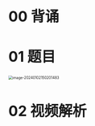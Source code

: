 # 00 背诵





# 01 题目

<img src="https://cvp.oss-cn-shanghai.aliyuncs.com/picgo/202401021502590.png" alt="image-20240102150201483" style="zoom:50%;" />



# 02 视频解析



